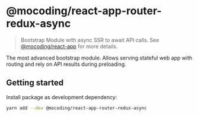 # @mocoding/react-app-router-redux-async

> Bootstrap Module with async SSR to await API calls. See [@mocoding/react-app](https://www.npmjs.com/package/@mocoding/react-app) for more details.

The most advanced bootstrap module. Allows serving stateful web app with routing and rely on API results during preloading.

## Getting started

Install package as development dependency:

```sh
yarn add --dev @mocoding/react-app-router-redux-async
```
